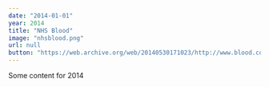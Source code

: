 ```yaml
---
date: "2014-01-01"
year: 2014
title: "NHS Blood"
image: "nhsblood.png"
url: null
button: "https://web.archive.org/web/20140530171023/http://www.blood.co.uk/index.aspx"
---
```


Some content for 2014

